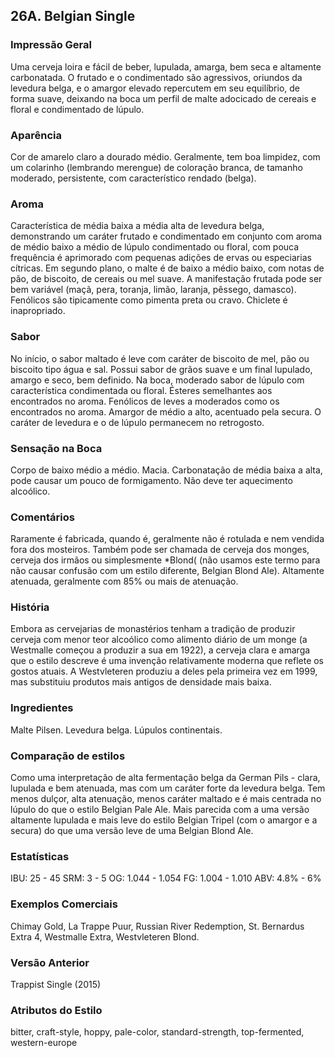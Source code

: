 ## 26A. Belgian Single

### Impressão Geral

Uma cerveja loira e fácil de beber, lupulada, amarga, bem seca e altamente carbonatada. O frutado e o condimentado são agressivos, oriundos da levedura belga, e o amargor elevado repercutem em seu equilíbrio, de forma suave, deixando na boca um perfil de malte adocicado de cereais e floral e condimentado de lúpulo.

### Aparência

Cor de amarelo claro a dourado médio. Geralmente, tem boa limpidez, com um colarinho (lembrando merengue) de coloração branca, de tamanho moderado, persistente, com característico rendado (belga).

### Aroma

Característica de média baixa a média alta de levedura belga, demonstrando um caráter frutado e condimentado em conjunto com aroma de médio baixo a médio de lúpulo condimentado ou floral, com pouca frequência é aprimorado com pequenas adições de ervas ou especiarias cítricas. Em segundo plano, o malte é de baixo a médio baixo, com notas de pão, de biscoito, de cereais ou mel suave. A manifestação frutada pode ser bem variável (maçã, pera, toranja, limão, laranja, pêssego, damasco). Fenólicos são tipicamente como pimenta preta ou cravo. Chiclete é inapropriado.

### Sabor

No início, o sabor maltado é leve com caráter de biscoito de mel, pão ou biscoito tipo água e sal. Possui sabor de grãos suave e um final lupulado, amargo e seco,  bem definido. Na boca, moderado sabor de lúpulo com característica condimentada ou floral. Ésteres semelhantes aos encontrados no aroma. Fenólicos de leves a moderados como os encontrados no aroma. Amargor de médio a alto, acentuado pela secura. O caráter de levedura e o de lúpulo permanecem no retrogosto.

### Sensação na Boca

Corpo de baixo médio a médio. Macia. Carbonatação de média baixa a alta, pode causar um pouco de formigamento. Não deve ter aquecimento alcoólico.

### Comentários

Raramente é fabricada, quando é, geralmente não é rotulada e nem vendida fora dos mosteiros. Também pode ser chamada de cerveja dos monges, cerveja dos irmãos ou simplesmente *Blond( (não usamos este termo para não causar confusão com um estilo diferente, Belgian Blond Ale). Altamente atenuada, geralmente com 85% ou mais de atenuação.

### História

Embora as cervejarias de monastérios tenham a tradição de produzir cerveja com menor teor alcoólico como alimento diário de um monge (a Westmalle começou a produzir a sua em 1922), a cerveja clara e amarga que o estilo descreve é uma invenção relativamente moderna que reflete os gostos atuais. A Westvleteren produziu a deles pela primeira vez em 1999, mas substituiu produtos mais antigos de densidade mais baixa.

### Ingredientes

Malte Pilsen. Levedura belga. Lúpulos continentais.

### Comparação de estilos

Como uma interpretação de alta fermentação belga da German Pils - clara, lupulada e bem atenuada, mas com um caráter forte da levedura belga. Tem menos dulçor, alta atenuação, menos caráter maltado e é mais centrada no lúpulo do que o estilo Belgian Pale Ale. Mais parecida com a uma versão altamente lupulada e mais leve do estilo Belgian Tripel (com o amargor e a secura) do que uma versão leve de uma Belgian Blond Ale.

### Estatísticas

IBU: 25 - 45
SRM: 3 - 5
OG: 1.044 - 1.054
FG: 1.004 - 1.010
ABV: 4.8% - 6%

### Exemplos Comerciais

Chimay Gold, La Trappe Puur, Russian River Redemption, St. Bernardus Extra 4, Westmalle Extra, Westvleteren Blond.

### Versão Anterior

Trappist Single (2015)

### Atributos do Estilo

bitter, craft-style, hoppy, pale-color, standard-strength, top-fermented, western-europe
